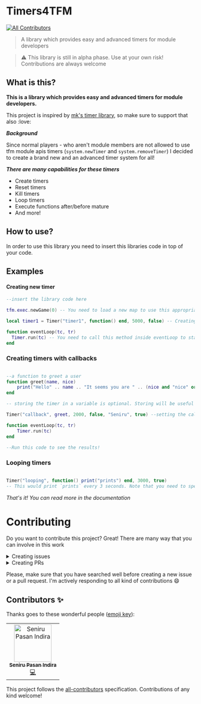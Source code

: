 # Timers4TFM
[![All Contributors](https://img.shields.io/badge/all_contributors-1-orange.svg?style=flat-square)](#contributors)

> A library which provides easy and advanced timers for module developers

> :warning: This library is still in alpha phase. Use at your own risk! Contributions are always welcome

## What is this?

**This is a library which provides easy and advanced timers for module developers.**

This project is inspired by [mk's timer library](https://atelier801.com/topic?f=6&t=875052), so make sure to support that also :love:

***Background***

Since normal players - who aren't module members are not allowed to use tfm module apis timers (`system.newTimer` and `system.removeTimer`) I decided to create a brand new and an advanced timer system for all!

***There are many capabilities for these timers***

- Create timers
- Reset timers
- Kill timers
- Loop timers
- Execute functions after/before mature
- And more!


## How to use?

In order to use this library you need to insert this libraries code in top of your code.

## Examples

#### Creating new timer

```lua
--insert the library code here

tfm.exec.newGame(0) -- You need to load a new map to use this appropriately

local timer1 = Timer("timer1", function() end, 5000, false) -- Creating a very basic timer with a timeout value of 5000

function eventLoop(tc, tr)
  Timer.run(tc) -- You need to call this method inside eventLoop to start and process timers
end


```

### Creating timers with callbacks

```lua

--a function to greet a user
function greet(name, nice)
    print("Hello" .. name .. "It seems you are " .. (nice and "nice" or "not nice"))
end

-- storing the timer in a variable is optional. Storing will be useful if you need to access information about the timer

Timer("callback", greet, 2000, false, "Seniru", true) --setting the callback to our greet function and pass "Seniru" and true as arguments

function eventLoop(tc, tr)
    Timer.run(tc)
end

--Run this code to see the results!

```

### Looping timers

```lua

Timer("looping", function() print("prints") end, 3000, true)
-- This would print `prints` every 3 seconds. Note that you need to specify the time in milliseconds

```


*That's it! You can read more in the documentation*

<!--TODO: Create documentation and link it to 'documentation'-->


# Contributing

Do you want to contribute this project? Great! There are many way that you can involve in this work

<details>
    <summary>Creating issues</summary>
    You can create issues for the following reasons,
    <ul>
        <li>Something is not working (bug)</li>
        <li>Suggestion / Feature request</li>
        <li>General questions</li>
    </ul>
</details>

<details>
    <summary>Creating PRs</summary>
    You can submit a PR for the following,
    <ul>
        <li>Bug fixes</li>
        <li>Improvements</li>
        <li>Additions of new features</li>
        <li>Minor fixes (such as fixing a typo)</li>
    </ul>
</details>

Please, make sure that you have searched well before creating a new issue or a pull request. I'm actively responding to all kind of contributions :smile:

## Contributors ✨

Thanks goes to these wonderful people ([emoji key](https://allcontributors.org/docs/en/emoji-key)):

<!-- ALL-CONTRIBUTORS-LIST:START - Do not remove or modify this section -->
<!-- prettier-ignore -->
<table>
  <tr>
    <td align="center"><a href="https://github.com/Seniru"><img src="https://avatars2.githubusercontent.com/u/34127015?v=4" width="100px;" alt="Seniru Pasan Indira"/><br /><sub><b>Seniru Pasan Indira</b></sub></a><br /><a href="https://github.com/Seniru/Timers4TFM/commits?author=Seniru" title="Code">💻</a></td>
  </tr>
</table>

<!-- ALL-CONTRIBUTORS-LIST:END -->

This project follows the [all-contributors](https://github.com/all-contributors/all-contributors) specification. Contributions of any kind welcome!